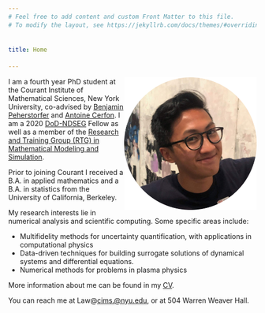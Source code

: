 ```yaml
---
# Feel free to add content and custom Front Matter to this file.
# To modify the layout, see https://jekyllrb.com/docs/themes/#overriding-theme-defaults


title: Home

---
```


<img align="right" width="269" height="269" src="images/circle-me.png">


I am a fourth year PhD student at the Courant Institute of Mathematical Sciences, New York University, co-advised by [Benjamin Peherstorfer](https://cims.nyu.edu/~pehersto/) and [Antoine Cerfon](https://www.math.nyu.edu/~cerfon/). I am a 2020 [DoD-NDSEG](https://ndseg.sysplus.com/) Fellow as well as a member of the [Research and Training Group (RTG) in Mathematical Modeling and Simulation](https://math.nyu.edu/dynamic/research/pages/research-and-training-group-mathematical-modeling-and-simulation/).

Prior to joining Courant I received a B.A. in applied mathematics and a B.A. in statistics from the University of California, Berkeley.

My research interests lie in numerical analysis and scientific computing. Some specific areas include:
- Multifidelity methods for uncertainty quantification, with applications in computational physics
- Data-driven techniques for building surrogate solutions of dynamical systems and differential equations.
- Numerical methods for problems in plasma physics

More information about me can be found in my [CV](https://fredglaw.github.io/assets/cv.pdf).

You can reach me at Law@cims.@nyu.edu, or at 504 Warren Weaver Hall.
